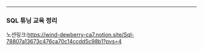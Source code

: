 ---

### SQL 튜닝 교육 정리
노션링크:https://wind-dewberry-ca7.notion.site/Sql-78807a13673c476ca70c14ccdd5c98b1?pvs=4
